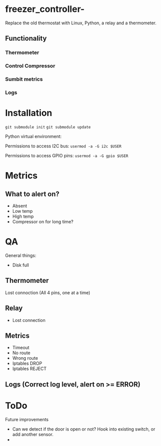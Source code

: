 # freezer_controller-
Replace the old thermostat with Linux, Python, a relay and a thermometer.

## Functionality

### Thermometer

### Control Compressor

### Sumbit metrics

### Logs

# Installation
`git submodule init` `git submodule update`

Python virtual environment:


Permissions to access I2C bus:
`usermod -a -G i2c $USER`

Permissions to access GPIO pins:
`usermod -a -G gpio $USER`


# Metrics
## What to alert on?
* Absent
* Low temp
* High temp
* Compressor on for long time?

# QA
General things:
* Disk full

## Thermometer
Lost connoction (All 4 pins, one at a time)

## Relay
* Lost connection

## Metrics  
* Timeout
* No route
* Wrong route
* Iptables DROP
* Iptables REJECT

## Logs (Correct log level, alert on >= ERROR)

# ToDo
Future improvements
* Can we detect if the door is open or not? Hook into existing switch, or add another sensor.
* 
